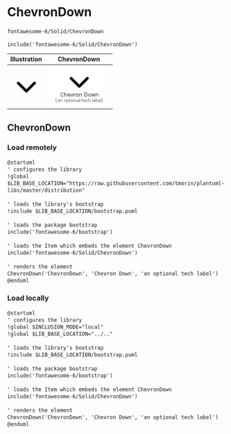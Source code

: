 # ChevronDown


```text
fontawesome-6/Solid/ChevronDown
```

```text
include('fontawesome-6/Solid/ChevronDown')
```



| Illustration | ChevronDown |
| :---: | :---: |
| ![illustration for Illustration](../../fontawesome-6/Solid/ChevronDown.png) | ![illustration for ChevronDown](../../fontawesome-6/Solid/ChevronDown.Local.png) |




## ChevronDown

### Load remotely
```plantuml
@startuml
' configures the library
!global $LIB_BASE_LOCATION="https://raw.githubusercontent.com/tmorin/plantuml-libs/master/distribution"

' loads the library's bootstrap
!include $LIB_BASE_LOCATION/bootstrap.puml

' loads the package bootstrap
include('fontawesome-6/bootstrap')

' loads the Item which embeds the element ChevronDown
include('fontawesome-6/Solid/ChevronDown')

' renders the element
ChevronDown('ChevronDown', 'Chevron Down', 'an optional tech label')
@enduml
```

### Load locally
```plantuml
@startuml
' configures the library
!global $INCLUSION_MODE="local"
!global $LIB_BASE_LOCATION="../.."

' loads the library's bootstrap
!include $LIB_BASE_LOCATION/bootstrap.puml

' loads the package bootstrap
include('fontawesome-6/bootstrap')

' loads the Item which embeds the element ChevronDown
include('fontawesome-6/Solid/ChevronDown')

' renders the element
ChevronDown('ChevronDown', 'Chevron Down', 'an optional tech label')
@enduml
```

